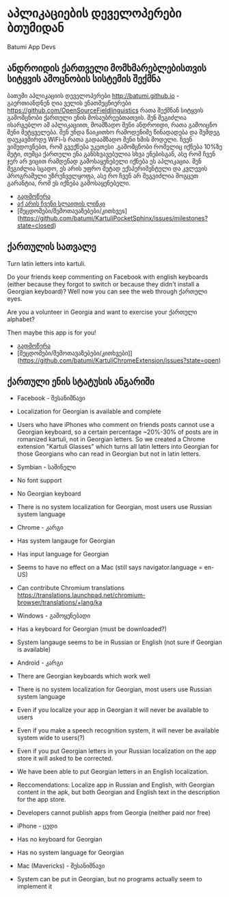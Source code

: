 აპლიკაციების დეველოპერები ბთუმიდან
================
Batumi App Devs



ანდროიდის ქართველი მომხმარებლებისთვის სიტყვის ამოცნობის სისტემის შექმნა 
-------------------------------
ბათუმი აპლიკაციის დეველოპერები http://batumi.github.io - გაერთიანდნენ ღია ველის ენათმეცნიერები https://github.com/OpenSourceFieldlinguistics რათა შექმნან სიტყვის გამომცნობი ქართული ენის მოსაუბრეებთათვის.
შენ შეგიძლია ისარგებლო ამ აპლიკაციით, მოამზადო შენი ანდროიდი, რათა გამოიცნო შენი მეტყველება. შენ უნდა წაიკითხო რამოდენიმე წინადადება და შემდეგ დაუკავშირდე WiFi-ს რათა გადაამზადო შენი ხმის მოდელი. ჩვენ ვიმედოვნებთ, რომ გვექნება უკეთესი .გამომცნობი რომელიც იქნება 10%ზე მეტი, თუმცა ქართული ენა განსხვავებულია სხვა ენებისგან, ასე რომ ჩვენ ჯერ არ ვიცით რამდენად გამოსაყენებელი იქნება ეს აპლიკაცია. შენ შეგიძლია სცადო, ეს არის უფრო მეტად ექსპერიმენტული და კვლევის პროგრამული უზრუნველყოფა, ასე რო ჩვენ არ შეგვიძლია მოგცეთ გარანტია, რომ ეს იქნება გამოსაყენებელი.

* [გადმოწერა](https://play.google.com/store/apps/details?id=com.github.opensourcefieldlinguistics.fielddb.speech.kartuli)
* [აქ არის ჩვენი სლაიდის ლინკი](https://docs.google.com/presentation/d/1Dg9CbS54yD2WIztUC3pdvM1H25TfyOyEmMO_zn12lLk/edit)
* [შეცდომები/შემოთავაზებები/კითხვეs] (https://github.com/batumi/KartuliPocketSphinx/issues/milestones?state=closed)




ქართულის სათვალე
---------------
Turn latin letters into kartuli.

Do your friends keep commenting on Facebook with english keyboards (either because they forgot to switch or because they didn't install a Georgian keyboard)? Well now you can see the web through ქართული eyes. 

Are you a volunteer in Georgia and want to exercise your ქართული alphabet?

Then maybe this app is for you!

* [გადმოწერა](https://chrome.google.com/webstore/detail/kartuli-glasses/ccmledaklimnhjchkcgideafpglhejja)
* [შეცდომები/შემოთავაზებები/კითხვები]](https://github.com/batumi/KartuliChromeExtension/issues?state=open)






ქართული ენის სტატუსის ანგარიში
---------------------

* Facebook - შესანიშნავი
 * Localization for Georgian is available and complete
 * Users who have iPhones who comment on friends posts cannot use a Georgian keyboard, so a certain percentage ~20%-30% of posts are in romanized kartuli, not in Georgian letters. So we created a Chrome extension "Kartuli Glasses" which turns all latin letters into Georgian for those Georgians who can read in Georgian but not in latin letters.

* Symbian - საშინელი
 * No font support
 * No Georgian keyboard
 * There is no system localization for Georgian, most users use Russian system language

* Chrome - კარგი
 * Has system langauge for Georgian
 * Has input language for Georgian 
 * Seems to have no effect on a Mac (still says navigator.language = en-US)
 * Can contribute Chromium translations https://translations.launchpad.net/chromium-browser/translations/+lang/ka

* Windows - გამოყენებადი
 * Has a keyboard for Georgian (must be downloaded?)
 * System langauge seems to be in Russian or English (not sure if Georgian is available)
 
* Android - კარგი
 * There are Georgian keyboards which work well
 * There is no system localization for Georgian, most users use Russian system language
 * Even if you localize your app in Georgian it will never be available to users
 * Even if you make a speech recognition system, it will never be available system wide to users(?)
 * Even if you put Georgian letters in your Russian localization on the app store it will asked to be corrected.
 * We have been able to put Georgian letters in an English localization.
 * Reccomendations: Localize app in Russian and English, with Georgian content in the apk, but both Georgian and English text in the description for the app store.
 * Developers cannot publish apps from Georgia (neither paid nor free)
 
* iPhone - ცუდი
 * Has no keyboard for Georgian
 * Has no system language for Georgian

* Mac (Mavericks) - შესანიშნავი
 * System can be put in Georgian, but no programs actually seem to implement it
 
 



